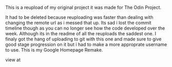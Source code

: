 This is a reupload of my original project it was made for The Odin Project.

It had to be deleted because reuploading was faster than dealing with changing the remote url as i messed that up.
Its sad i lost the commit timeline though as you can no longer see how the code developed over the week.
Although its in the readme of all the reuploads the saddest one.
I finaly got the hang of uploading to git with this one and made sure to give good stage progression on it but i had to make a more approprate username to use.
This is my Google Homepage Remake.

view at 

